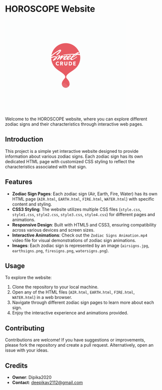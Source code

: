 # HOROSCOPE Website

![Horoscope Logo](logo.gif)

Welcome to the HOROSCOPE website, where you can explore different zodiac signs and their characteristics through interactive web pages.

## Introduction

This project is a simple yet interactive website designed to provide information about various zodiac signs. Each zodiac sign has its own dedicated HTML page with customized CSS styling to reflect the characteristics associated with that sign.

## Features

- **Zodiac Sign Pages**: Each zodiac sign (Air, Earth, Fire, Water) has its own HTML page (`AIR.html`, `EARTH.html`, `FIRE.html`, `WATER.html`) with specific content and styling.
- **CSS3 Styling**: The website utilizes multiple CSS files (`style.css`, `style1.css`, `style2.css`, `style3.css`, `style4.css`) for different pages and animations.
- **Responsive Design**: Built with HTML5 and CSS3, ensuring compatibility across various devices and screen sizes.
- **Interactive Animations**: Check out the `Zodiac Signs Animation.mp4` video file for visual demonstrations of zodiac sign animations.
- **Images**: Each zodiac sign is represented by an image (`airsigns.jpg`, `earthsigns.png`, `firesigns.png`, `watersigns.png`).

## Usage

To explore the website:
1. Clone the repository to your local machine.
2. Open any of the HTML files (`AIR.html`, `EARTH.html`, `FIRE.html`, `WATER.html`) in a web browser.
3. Navigate through different zodiac sign pages to learn more about each sign.
4. Enjoy the interactive experience and animations provided.

## Contributing

Contributions are welcome! If you have suggestions or improvements, please fork the repository and create a pull request. Alternatively, open an issue with your ideas.

## Credits

- **Owner**: Dipika2020
- **Contact**: deepikav2112@gmail.com

